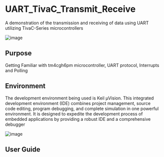# UART_TivaC_Transmit_Receive
A demonstration of the transmission and receiving of data using UART utilizing TivaC-Series microcontrollers

![image](https://github.com/user-attachments/assets/3284191b-329a-4691-b9d0-c89ce61e810e)

## Purpose
Getting Familiar with tm4cgh6pm microcontroller, UART protocol, Interrupts and Polling

## Environment
The development environment being used is Keil µVision. This integrated development environment (IDE) combines project management, source code editing, program debugging, and complete simulation in one powerful environment. It is designed to expedite the development process of embedded applications by providing a robust IDE and a comprehensive debugger

![image](https://github.com/user-attachments/assets/3567ea35-6608-4618-9161-8caf3608cf2b)

## User Guide
